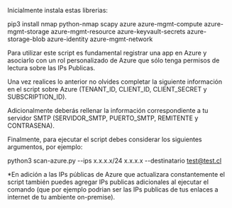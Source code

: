 Inicialmente instala estas librerias:

pip3 install nmap python-nmap scapy azure azure-mgmt-compute azure-mgmt-storage azure-mgmt-resource azure-keyvault-secrets azure-storage-blob azure-identity azure-mgmt-network

Para utilizar este script es fundamental registrar una app en Azure y asociarlo con un rol personalizado de Azure que sólo tenga permisos de lectura sobre las IPs Publicas.

Una vez realices lo anterior no olvides completar la siguiente información en el script sobre Azure (TENANT_ID, CLIENT_ID, CLIENT_SECRET y SUBSCRIPTION_ID).

Adicionalmente deberás rellenar la información correspondiente a tu servidor SMTP (SERVIDOR_SMTP, PUERTO_SMTP, REMITENTE y CONTRASENA).

Finalmente, para ejecutar el script debes considerar los siguientes argumentos, por ejemplo:

python3 scan-azure.py --ips x.x.x.x/24 x.x.x.x --destinatario test@test.cl

*En adición a las IPs públicas de Azure que actualizara constantemente el script también puedes agregar IPs publicas adicionales al ejecutar el comando (que por ejemplo podrian ser las IPs publicas de tus enlaces a internet de tu ambiente on-premise).
